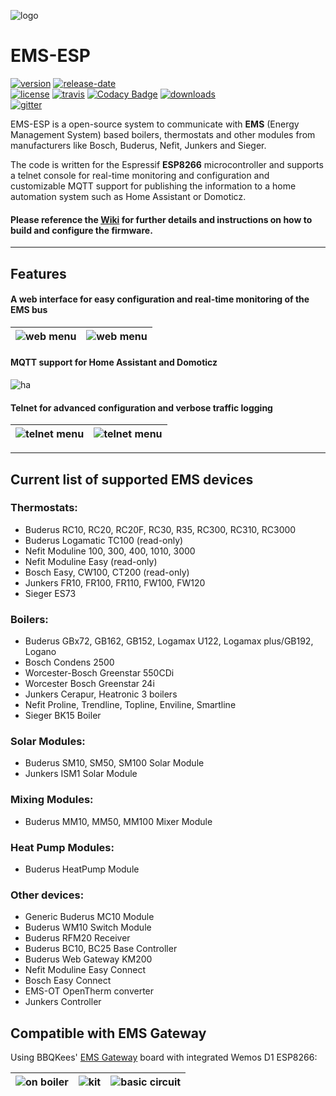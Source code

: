 ![logo](https://github.com/proddy/EMS-ESP/raw/master/doc/ems%20gateway/logo-proddy-fw.jpg)
# EMS-ESP

[![version](https://img.shields.io/github/release/proddy/EMS-ESP.svg?label=Latest%20Release)](https://github.com/proddy/EMS-ESP/blob/master/CHANGELOG.md)
[![release-date](https://img.shields.io/github/release-date/proddy/EMS-ESP.svg?label=Released)](https://github.com/proddy/EMS-ESP/commits/master)
<br />
[![license](https://img.shields.io/github/license/proddy/EMS-ESP.svg)](LICENSE)
[![travis](https://travis-ci.com/proddy/EMS-ESP.svg?branch=master)](https://travis-ci.com/proddy/EMS-ESP)
[![Codacy Badge](https://api.codacy.com/project/badge/Grade/b8880625bdf841d4adb2829732030887)](https://app.codacy.com/app/proddy/EMS-ESP?utm_source=github.com&utm_medium=referral&utm_content=proddy/EMS-ESP&utm_campaign=Badge_Grade_Settings)
[![downloads](https://img.shields.io/github/downloads/proddy/EMS-ESP/total.svg)](https://github.com/proddy/EMS-ESP/releases)
<br />
[![gitter](https://img.shields.io/gitter/room/EMS-ESP/EMS-ESP.svg)](https://gitter.im/EMS-ESP/community)

EMS-ESP is a open-source system to communicate with **EMS** (Energy Management System) based boilers, thermostats and other modules from manufacturers like Bosch, Buderus, Nefit, Junkers and Sieger.

The code is written for the Espressif **ESP8266** microcontroller and supports a telnet console for real-time monitoring and configuration and customizable MQTT support for publishing the information to a home automation system such as Home Assistant or Domoticz.

####  Please reference the [Wiki](https://github.com/proddy/EMS-ESP/wiki) for further details and instructions on how to build and configure the firmware.

---

## Features

#### A web interface for easy configuration and real-time monitoring of the EMS bus

| ![web menu](https://github.com/proddy/EMS-ESP/raw/master/doc/web/system_status.PNG) | ![web menu](https://github.com/proddy/EMS-ESP/raw/master/doc/web/ems_dashboard.PNG) |
| -------------------------------------------------------------------------------- | -------------------------------------------------------------------------------- |

#### MQTT support for Home Assistant and Domoticz

![ha](https://github.com/proddy/EMS-ESP/raw/master/doc/home%20assistant/ha.png)

#### Telnet for advanced configuration and verbose traffic logging

| ![telnet menu](https://github.com/proddy/EMS-ESP/raw/master/doc/telnet/telnet_menu.jpg) | ![telnet menu](https://github.com/proddy/EMS-ESP/raw/master/doc/telnet/telnet_stats.PNG) |
| --------------------------------------------------------------------------------------- | ---------------------------------------------------------------------------------------- |

---

## Current list of supported EMS devices

### Thermostats:

* Buderus RC10, RC20, RC20F, RC30, R35, RC300, RC310, RC3000
* Buderus Logamatic TC100 (read-only)
* Nefit Moduline 100, 300, 400, 1010, 3000
* Nefit Moduline Easy (read-only)
* Bosch Easy, CW100, CT200  (read-only)
* Junkers FR10, FR100, FR110, FW100, FW120
* Sieger ES73

### Boilers:

* Buderus GBx72, GB162, GB152, Logamax U122, Logamax plus/GB192, Logano
* Bosch Condens 2500
* Worcester-Bosch Greenstar 550CDi
* Worcester Bosch Greenstar 24i
* Junkers Cerapur, Heatronic 3 boilers
* Nefit Proline, Trendline, Topline, Enviline, Smartline
* Sieger BK15 Boiler

### Solar Modules:

* Buderus SM10, SM50, SM100 Solar Module
* Junkers ISM1 Solar Module

### Mixing Modules:

* Buderus MM10, MM50, MM100 Mixer Module

### Heat Pump Modules:

* Buderus HeatPump Module

### Other devices:

* Generic Buderus MC10 Module
* Buderus WM10 Switch Module
* Buderus RFM20 Receiver
* Buderus BC10, BC25 Base Controller
* Buderus Web Gateway KM200
* Nefit Moduline Easy Connect
* Bosch Easy Connect
* EMS-OT OpenTherm converter
* Junkers Controller

## Compatible with EMS Gateway

Using BBQKees' [EMS Gateway](https://shop.hotgoodies.nl/ems/) board with integrated Wemos D1 ESP8266:

| ![on boiler](https://github.com/proddy/EMS-ESP/raw/master/doc/ems%20gateway/on-boiler.jpg) | ![kit](https://github.com/proddy/EMS-ESP/raw/master/doc/ems%20gateway/ems-kit-2.jpg) | ![basic circuit](https://github.com/proddy/EMS-ESP/raw/master/doc/ems%20gateway/ems-board-white.jpg) |
| ------------------------------------------------------------------------------------------ | ------------------------------------------------------------------------------------ | ---------------------------------------------------------------------------------------------------- |
